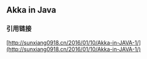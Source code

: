## Akka in Java

### 引用链接
[http://sunxiang0918.cn/2016/01/10/Akka-in-JAVA-1/](http://sunxiang0918.cn/2016/01/10/Akka-in-JAVA-1/)
